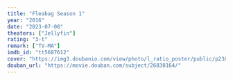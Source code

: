 ```yaml
---
title: "Fleabag Season 1"
year: "2016"
date: "2023-07-08"
theaters: ["Jellyfin"]
rating: "3-t"
remark: ["TV-MA"]
imdb_id: "tt5687612"
cover: "https://img3.doubanio.com/view/photo/l_ratio_poster/public/p2381631493.jpg"
douban_url: "https://movie.douban.com/subject/26838164/"
---
```


